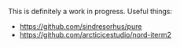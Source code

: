 This is definitely a work in progress. Useful things:

* https://github.com/sindresorhus/pure
* https://github.com/arcticicestudio/nord-iterm2
